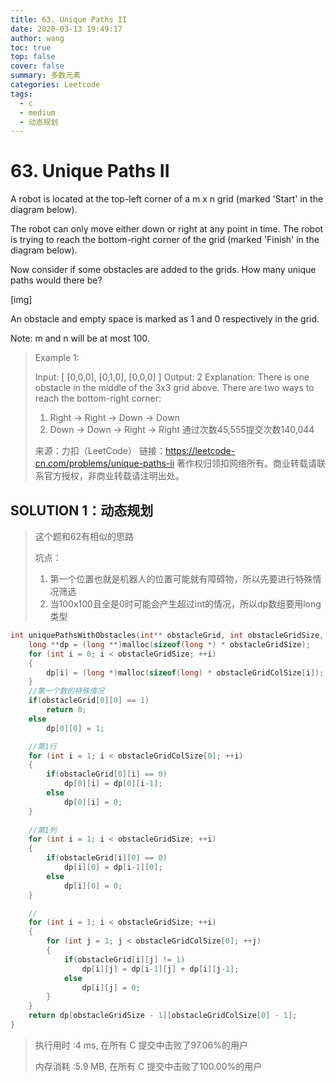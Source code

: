 ```yaml
---
title: 63. Unique Paths II
date: 2020-03-13 19:49:17
author: wang
toc: true
top: false
cover: false
summary: 多数元素
categories: Leetcode
tags:
  - c
  - medium
  - 动态规划
---
```


# 63. Unique Paths II

A robot is located at the top-left corner of a m x n grid (marked 'Start' in the diagram below).

The robot can only move either down or right at any point in time. The robot is trying to reach the bottom-right corner of the grid (marked 'Finish' in the diagram below).

Now consider if some obstacles are added to the grids. How many unique paths would there be?

[img]

An obstacle and empty space is marked as 1 and 0 respectively in the grid.

Note: m and n will be at most 100.

> Example 1:
>
> Input:
> [
>   [0,0,0],
>   [0,1,0],
>   [0,0,0]
> ]
> Output: 2
> Explanation:
> There is one obstacle in the middle of the 3x3 grid above.
> There are two ways to reach the bottom-right corner:
> 1. Right -> Right -> Down -> Down
> 2. Down -> Down -> Right -> Right
> 通过次数45,555提交次数140,044
>
> 来源：力扣（LeetCode）
> 链接：https://leetcode-cn.com/problems/unique-paths-ii
> 著作权归领扣网络所有。商业转载请联系官方授权，非商业转载请注明出处。

## SOLUTION 1：动态规划

> 这个题和62有相似的思路
>
> 坑点：
>
> 1. 第一个位置也就是机器人的位置可能就有障碍物，所以先要进行特殊情况筛选
> 2. 当100x100且全是0时可能会产生超过int的情况，所以dp数组要用long类型

```c
int uniquePathsWithObstacles(int** obstacleGrid, int obstacleGridSize, int* obstacleGridColSize){
	long **dp = (long **)malloc(sizeof(long *) * obstacleGridSize);
	for (int i = 0; i < obstacleGridSize; ++i)
	{
		dp[i] = (long *)malloc(sizeof(long) * obstacleGridColSize[i]);
	}
    //第一个数的特殊情况
	if(obstacleGrid[0][0] == 1)
		return 0;
	else
		dp[0][0] = 1;

	//第1行
	for (int i = 1; i < obstacleGridColSize[0]; ++i)
	{
		if(obstacleGrid[0][i] == 0)
			dp[0][i] = dp[0][i-1];
		else
			dp[0][i] = 0;
	}
	
	//第1列
	for (int i = 1; i < obstacleGridSize; ++i)
	{
		if(obstacleGrid[i][0] == 0)
			dp[i][0] = dp[i-1][0];
		else
			dp[i][0] = 0;
	}

	//
	for (int i = 1; i < obstacleGridSize; ++i)
	{
		for (int j = 1; j < obstacleGridColSize[0]; ++j)
		{
			if(obstacleGrid[i][j] != 1)
				dp[i][j] = dp[i-1][j] + dp[i][j-1];
			else
				dp[i][j] = 0;
		}
	}
	return dp[obstacleGridSize - 1][obstacleGridColSize[0] - 1];
}
```

> 执行用时 :4 ms, 在所有 C 提交中击败了97.06%的用户
>
> 内存消耗 :5.9 MB, 在所有 C 提交中击败了100.00%的用户

